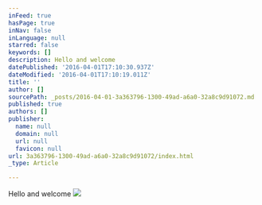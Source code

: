```yaml
---
inFeed: true
hasPage: true
inNav: false
inLanguage: null
starred: false
keywords: []
description: Hello and welcome
datePublished: '2016-04-01T17:10:30.937Z'
dateModified: '2016-04-01T17:10:19.011Z'
title: ''
author: []
sourcePath: _posts/2016-04-01-3a363796-1300-49ad-a6a0-32a8c9d91072.md
published: true
authors: []
publisher:
  name: null
  domain: null
  url: null
  favicon: null
url: 3a363796-1300-49ad-a6a0-32a8c9d91072/index.html
_type: Article

---
```

Hello and welcome
![](https://the-grid-user-content.s3-us-west-2.amazonaws.com/fb98b3d2-8dcb-4c0b-837e-0013dcc5f856.png)